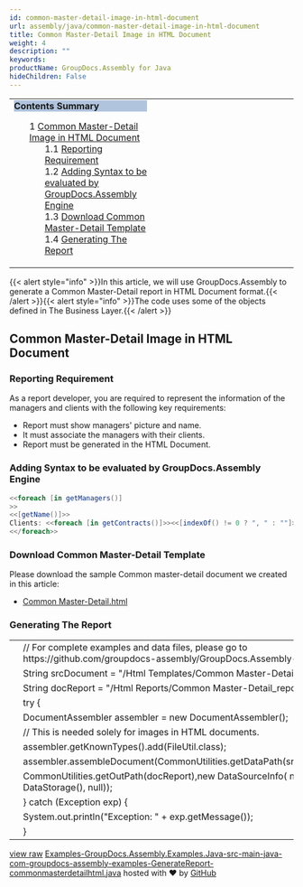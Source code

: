 ```yaml
---
id: common-master-detail-image-in-html-document
url: assembly/java/common-master-detail-image-in-html-document
title: Common Master-Detail Image in HTML Document
weight: 4
description: ""
keywords: 
productName: GroupDocs.Assembly for Java
hideChildren: False
---
```

<table class="sectionMacro" border="0" cellpadding="5" cellspacing="0" width="100%"><tbody><tr><td valign="top" width="50%"><div class="panel" style="border-top-width: 1px; border-right-width: 1px; border-bottom-width: 1px; border-left-width: 1px;"><div class="panelHeader" style="border-bottom-width: 1px; background-color: rgb(176, 196, 222);"><b>Contents Summary</b></div><div class="panelContent"><style type="text/css">div.rbtoc1590607146135 { padding-top: 0px; padding-right: 0px; padding-bottom: 0px; padding-left: 0px; }div.rbtoc1590607146135 ul { list-style-type: none; list-style-image: none; margin-left: 0px; }div.rbtoc1590607146135 li { margin-left: 0px; padding-left: 0px; }</style><div class="toc rbtoc1590607146135"><ul class="toc-indentation"><li><span class="TOCOutline">1</span> <a href="#CommonMaster-DetailImageinHTMLDocument-CommonMaster-DetailImageinHTMLDocument">Common Master-Detail Image in HTML Document</a><ul class="toc-indentation"><li><span class="TOCOutline">1.1</span> <a href="#CommonMaster-DetailImageinHTMLDocument-ReportingRequirement">Reporting Requirement</a></li><li><span class="TOCOutline">1.2</span> <a href="#CommonMaster-DetailImageinHTMLDocument-AddingSyntaxtobeevaluatedbyGroupDocs.AssemblyEngine">Adding Syntax to be evaluated by GroupDocs.Assembly Engine</a></li><li><span class="TOCOutline">1.3</span> <a href="#CommonMaster-DetailImageinHTMLDocument-DownloadCommonMaster-DetailTemplate">Download Common Master-Detail Template</a></li><li><span class="TOCOutline">1.4</span> <a href="#CommonMaster-DetailImageinHTMLDocument-GeneratingTheReport">Generating The Report</a></li></ul></li></ul></div></div></div></td><td valign="top" width="15%">&nbsp;</td><td valign="top" width="35%">&nbsp;</td></tr></tbody></table>

{{< alert style="info" >}}In this article, we will use GroupDocs.Assembly to generate a Common Master-Detail report in HTML Document format.{{< /alert >}}{{< alert style="info" >}}The code uses some of the objects defined in The Business Layer.{{< /alert >}}

## Common Master-Detail Image in HTML Document

### Reporting Requirement

As a report developer, you are required to represent the information of the managers and clients with the following key requirements:

*   Report must show managers' picture and name.
*   It must associate the managers with their clients.
*   Report must be generated in the HTML Document.

### Adding Syntax to be evaluated by GroupDocs.Assembly Engine

```csharp
<<foreach [in getManagers()]
>> 
<<[getName()]>>
Clients: <<foreach [in getContracts()]>><<[indexOf() != 0 ? ", " : ""]>><<[getClient().getName()]>><</foreach>>
<</foreach>>

```

### Download Common Master-Detail Template

Please download the sample Common master-detail document we created in this article:

*   [Common Master-Detail.html](https://github.com/groupdocs-assembly/GroupDocs.Assembly-for-Java/blob/master/Examples/GroupDocs.Assembly.Examples.Java/Data/Storage/Html%20Templates/Common%20Master-Detail.html?raw=true)

### Generating The Report

<table class="highlight tab-size js-file-line-container" data-tab-size="8" data-paste-markdown-skip=""><tbody><tr><td id="file-examples-groupdocs-assembly-examples-java-src-main-java-com-groupdocs-assembly-examples-generatereport-commonmasterdetailhtml-java-L1" class="blob-num js-line-number" data-line-number="1"></td><td id="file-examples-groupdocs-assembly-examples-java-src-main-java-com-groupdocs-assembly-examples-generatereport-commonmasterdetailhtml-java-LC1" class="blob-code blob-code-inner js-file-line"><span class="pl-c"><span class="pl-c">//</span> For complete examples and data files, please go to https://github.com/groupdocs-assembly/GroupDocs.Assembly-for-Java</span></td></tr><tr><td id="file-examples-groupdocs-assembly-examples-java-src-main-java-com-groupdocs-assembly-examples-generatereport-commonmasterdetailhtml-java-L2" class="blob-num js-line-number" data-line-number="2"></td><td id="file-examples-groupdocs-assembly-examples-java-src-main-java-com-groupdocs-assembly-examples-generatereport-commonmasterdetailhtml-java-LC2" class="blob-code blob-code-inner js-file-line"><span class="pl-smi">String</span> srcDocument <span class="pl-k">=</span> <span class="pl-s"><span class="pl-pds">"</span>/Html Templates/Common Master-Detail.html<span class="pl-pds">"</span></span>;</td></tr><tr><td id="file-examples-groupdocs-assembly-examples-java-src-main-java-com-groupdocs-assembly-examples-generatereport-commonmasterdetailhtml-java-L3" class="blob-num js-line-number" data-line-number="3"></td><td id="file-examples-groupdocs-assembly-examples-java-src-main-java-com-groupdocs-assembly-examples-generatereport-commonmasterdetailhtml-java-LC3" class="blob-code blob-code-inner js-file-line"><span class="pl-smi">String</span> docReport <span class="pl-k">=</span> <span class="pl-s"><span class="pl-pds">"</span>/Html Reports/Common Master-Detail_report.html<span class="pl-pds">"</span></span>;</td></tr><tr><td id="file-examples-groupdocs-assembly-examples-java-src-main-java-com-groupdocs-assembly-examples-generatereport-commonmasterdetailhtml-java-L4" class="blob-num js-line-number" data-line-number="4"></td><td id="file-examples-groupdocs-assembly-examples-java-src-main-java-com-groupdocs-assembly-examples-generatereport-commonmasterdetailhtml-java-LC4" class="blob-code blob-code-inner js-file-line"><span class="pl-k">try</span> {</td></tr><tr><td id="file-examples-groupdocs-assembly-examples-java-src-main-java-com-groupdocs-assembly-examples-generatereport-commonmasterdetailhtml-java-L5" class="blob-num js-line-number" data-line-number="5"></td><td id="file-examples-groupdocs-assembly-examples-java-src-main-java-com-groupdocs-assembly-examples-generatereport-commonmasterdetailhtml-java-LC5" class="blob-code blob-code-inner js-file-line"><span class="pl-smi">DocumentAssembler</span> assembler <span class="pl-k">=</span> <span class="pl-k">new</span> <span class="pl-smi">DocumentAssembler</span>();</td></tr><tr><td id="file-examples-groupdocs-assembly-examples-java-src-main-java-com-groupdocs-assembly-examples-generatereport-commonmasterdetailhtml-java-L6" class="blob-num js-line-number" data-line-number="6"></td><td id="file-examples-groupdocs-assembly-examples-java-src-main-java-com-groupdocs-assembly-examples-generatereport-commonmasterdetailhtml-java-LC6" class="blob-code blob-code-inner js-file-line"><span class="pl-c"><span class="pl-c">//</span> This is needed solely for images in HTML documents.</span></td></tr><tr><td id="file-examples-groupdocs-assembly-examples-java-src-main-java-com-groupdocs-assembly-examples-generatereport-commonmasterdetailhtml-java-L7" class="blob-num js-line-number" data-line-number="7"></td><td id="file-examples-groupdocs-assembly-examples-java-src-main-java-com-groupdocs-assembly-examples-generatereport-commonmasterdetailhtml-java-LC7" class="blob-code blob-code-inner js-file-line">assembler<span class="pl-k">.</span>getKnownTypes()<span class="pl-k">.</span>add(<span class="pl-smi">FileUtil</span><span class="pl-k">.</span>class);</td></tr><tr><td id="file-examples-groupdocs-assembly-examples-java-src-main-java-com-groupdocs-assembly-examples-generatereport-commonmasterdetailhtml-java-L8" class="blob-num js-line-number" data-line-number="8"></td><td id="file-examples-groupdocs-assembly-examples-java-src-main-java-com-groupdocs-assembly-examples-generatereport-commonmasterdetailhtml-java-LC8" class="blob-code blob-code-inner js-file-line">assembler<span class="pl-k">.</span>assembleDocument(<span class="pl-smi">CommonUtilities</span><span class="pl-k">.</span>getDataPath(srcDocument),</td></tr><tr><td id="file-examples-groupdocs-assembly-examples-java-src-main-java-com-groupdocs-assembly-examples-generatereport-commonmasterdetailhtml-java-L9" class="blob-num js-line-number" data-line-number="9"></td><td id="file-examples-groupdocs-assembly-examples-java-src-main-java-com-groupdocs-assembly-examples-generatereport-commonmasterdetailhtml-java-LC9" class="blob-code blob-code-inner js-file-line"><span class="pl-smi">CommonUtilities</span><span class="pl-k">.</span>getOutPath(docReport),<span class="pl-k">new</span> <span class="pl-smi">DataSourceInfo</span>( <span class="pl-k">new</span> <span class="pl-smi">DataStorage</span>(), <span class="pl-c1">null</span>));</td></tr><tr><td id="file-examples-groupdocs-assembly-examples-java-src-main-java-com-groupdocs-assembly-examples-generatereport-commonmasterdetailhtml-java-L10" class="blob-num js-line-number" data-line-number="10"></td><td id="file-examples-groupdocs-assembly-examples-java-src-main-java-com-groupdocs-assembly-examples-generatereport-commonmasterdetailhtml-java-LC10" class="blob-code blob-code-inner js-file-line">} <span class="pl-k">catch</span> (<span class="pl-smi">Exception</span> exp) {</td></tr><tr><td id="file-examples-groupdocs-assembly-examples-java-src-main-java-com-groupdocs-assembly-examples-generatereport-commonmasterdetailhtml-java-L11" class="blob-num js-line-number" data-line-number="11"></td><td id="file-examples-groupdocs-assembly-examples-java-src-main-java-com-groupdocs-assembly-examples-generatereport-commonmasterdetailhtml-java-LC11" class="blob-code blob-code-inner js-file-line"><span class="pl-smi">System</span><span class="pl-k">.</span>out<span class="pl-k">.</span>println(<span class="pl-s"><span class="pl-pds">"</span>Exception: <span class="pl-pds">"</span></span> <span class="pl-k">+</span> exp<span class="pl-k">.</span>getMessage());</td></tr><tr><td id="file-examples-groupdocs-assembly-examples-java-src-main-java-com-groupdocs-assembly-examples-generatereport-commonmasterdetailhtml-java-L12" class="blob-num js-line-number" data-line-number="12"></td><td id="file-examples-groupdocs-assembly-examples-java-src-main-java-com-groupdocs-assembly-examples-generatereport-commonmasterdetailhtml-java-LC12" class="blob-code blob-code-inner js-file-line">}</td></tr></tbody></table>

[view raw](https://gist.github.com/GroupDocsGists/4ac39db9865f7602818752db5e01a57e/raw/37278c43c57305043480d3fbddfe01b9f2f85879/Examples-GroupDocs.Assembly.Examples.Java-src-main-java-com-groupdocs-assembly-examples-GenerateReport-commonmasterdetailhtml.java) [Examples-GroupDocs.Assembly.Examples.Java-src-main-java-com-groupdocs-assembly-examples-GenerateReport-commonmasterdetailhtml.java](https://gist.github.com/GroupDocsGists/4ac39db9865f7602818752db5e01a57e#file-examples-groupdocs-assembly-examples-java-src-main-java-com-groupdocs-assembly-examples-generatereport-commonmasterdetailhtml-java) hosted with ❤ by [GitHub](https://github.com)

